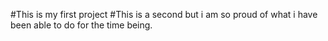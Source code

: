 #This is my first project
#This is a second but i am so proud of what i have been able to do for the time being.
